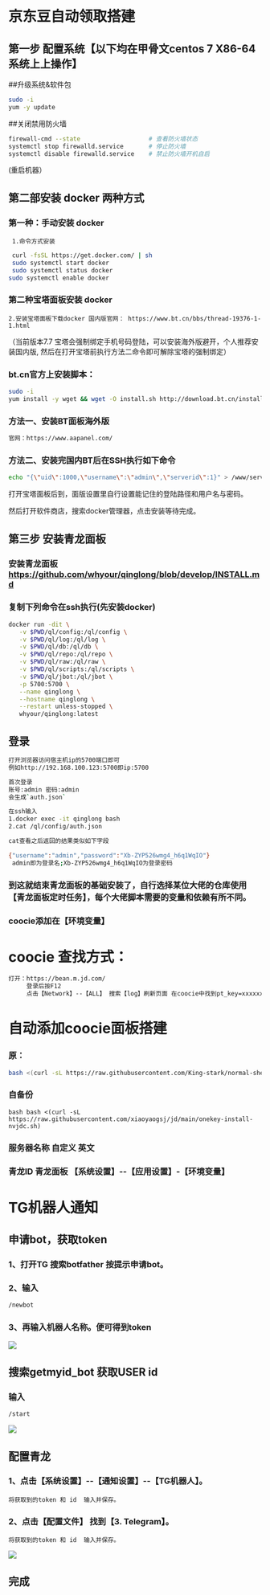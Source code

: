 # 京东豆自动领取搭建
## 第一步 配置系统【以下均在甲骨文centos 7 X86-64系统上上操作】
  
##升级系统&软件包
```bash
sudo -i
yum -y update
```
##关闭禁用防火墙
```bash
firewall-cmd --state                   # 查看防火墙状态
systemctl stop firewalld.service       # 停止防火墙
systemctl disable firewalld.service    # 禁止防火墙开机自启
```
(重启机器）
##   第二部安装  docker 两种方式
     
###     第一种：手动安装   docker
     1.命令方式安装
```bash     
 curl -fsSL https://get.docker.com/ | sh
 sudo systemctl start docker
 sudo systemctl status docker
sudo systemctl enable docker
```
### 第二种宝塔面板安装   docker
    2.安装宝塔面板下载docker 国内版官网： https://www.bt.cn/bbs/thread-19376-1-1.html
（当前版本7.7  宝塔会强制绑定手机号码登陆，可以安装海外版避开，个人推荐安装国内版, 然后在打开宝塔前执行方法二命令即可解除宝塔的强制绑定）
### bt.cn官方上安装脚本：
```bash
sudo -i
yum install -y wget && wget -O install.sh http://download.bt.cn/install/install_6.0.sh && sh install.sh
```
### 方法一、安装BT面板海外版
```bash
官网：https://www.aapanel.com/
```
### 方法二、安装完国内BT后在SSH执行如下命令
```bash
echo "{\"uid\":1000,\"username\":\"admin\",\"serverid\":1}" > /www/server/panel/data/userInfo.json
```

打开宝塔面板后到，面版设置里自行设置能记住的登陆路径和用户名与密码。

然后打开软件商店，搜索docker管理器，点击安装等待完成。

## 第三步 安装青龙面板
### 安装青龙面板 https://github.com/whyour/qinglong/blob/develop/INSTALL.md

### 复制下列命令在ssh执行(先安装docker)
```bash
docker run -dit \
   -v $PWD/ql/config:/ql/config \
   -v $PWD/ql/log:/ql/log \
   -v $PWD/ql/db:/ql/db \
   -v $PWD/ql/repo:/ql/repo \
   -v $PWD/ql/raw:/ql/raw \
   -v $PWD/ql/scripts:/ql/scripts \
   -v $PWD/ql/jbot:/ql/jbot \
   -p 5700:5700 \
   --name qinglong \
   --hostname qinglong \
   --restart unless-stopped \
   whyour/qinglong:latest
 ```  
##   登录
```bash
打开浏览器访问宿主机ip的5700端口即可
例如http://192.168.100.123:5700即ip:5700

首次登录
账号:admin 密码:admin
会生成`auth.json`

在ssh输入 
1.docker exec -it qinglong bash
2.cat /ql/config/auth.json

cat查看之后返回的结果类似如下字段

{"username":"admin","password":"Xb-ZYP526wmg4_h6q1WqIO"}
 admin即为登录名;Xb-ZYP526wmg4_h6q1WqIO为登录密码
 ```

### 到这就结束青龙面板的基础安装了，自行选择某位大佬的仓库使用【青龙面板定时任务】，每个大佬脚本需要的变量和依赖有所不同。
###     coocie添加在【环境变量】
# coocie 查找方式：
```bash
打开：https://bean.m.jd.com/  
     登录后按F12
     点击【Network】--【ALL】 搜索【log】刷新页面 在coocie中找到pt_key=xxxxxxxxxxxxxxx;pt_pin=xxxxxxxxx
 ```
     
# 自动添加coocie面板搭建
###  原：
```bash
bash <(curl -sL https://raw.githubusercontent.com/King-stark/normal-shell/main/onekey-install-nvjdc.sh)
```
###  自备份 
```bash bash <(curl -sL https://raw.githubusercontent.com/xiaoyaogsj/jd/main/onekey-install-nvjdc.sh) ```
###  服务器名称 自定义 英文
###  青龙ID   青龙面板 【系统设置】--【应用设置】-【环境变量】
    
# TG机器人通知
## 申请bot，获取token 

### 1、打开TG 搜索botfather 按提示申请bot。
### 2、输入
 ```bash
 /newbot
```
### 3、再输入机器人名称。便可得到token 

<img src="https://raw.githubusercontent.com/xiaoyaoguangshijie/jd/main/img/token.png">

## 搜索getmyid_bot 获取USER id
###  输入 
```bash
/start
```

<img src="img/Untitled.png"> 

## 配置青龙
 
### 1、点击【系统设置】--【通知设置】--【TG机器人】。
    
    将获取到的token 和 id  输入并保存。
    
### 2、点击【配置文件】  找到【3. Telegram】。
    
    将获取到的token 和 id  输入并保存。
    
<img src="https://raw.githubusercontent.com/xiaoyaoguangshijie/jd/main/img/%E9%85%8D%E7%BD%AE.png">

## 完成    
 
 
 
 
